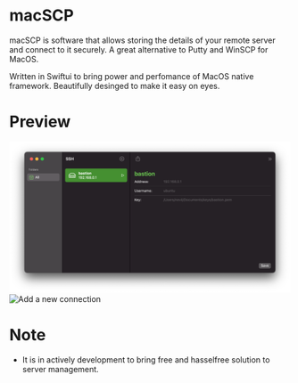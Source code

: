 # macSCP

macSCP is software that allows storing the details of your remote server and connect to it securely.
A great alternative to Putty and WinSCP for MacOS.

Written in Swiftui to bring power and perfomance of MacOS native framework.
Beautifully desinged to make it easy on eyes.

# Preview
![Main Screen](/Preview/main_screen.png?raw=true "Main Screen")
![Add a new connection](/Preview/add_new_connection?raw=true "Add a new connection")

# Note

- It is in actively development to bring free and hasselfree solution to server management.

